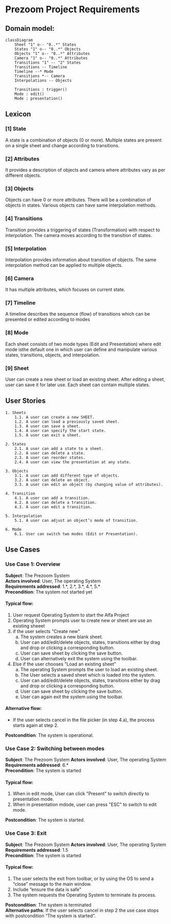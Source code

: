 # **Prezoom Project Requirements**

## Domain model:


```mermaid
classDiagram
    Sheet "1" o-- "0..*" States
    States "1" o-- "0..*" Objects
    Objects "1" o-- "0..*" Attributes
    Camera "1" o-- "0..*" Attributes
    Transitions "1" -- "2" States
    Transitions -- Timeline
    Timeline --* Mode
    Transitions *-- Camera
    Interpolations -- Objects

    Transitions : trigger()
    Mode : edit()
    Mode : presentation()
```

## Lexicon
### [1] State
A state is a combination of objects (0 or more). Multiple states are present on a single sheet and change according to transitions.

### [2] Attributes
It provides a description of objects and camera where attributes vary as per different objects.

### [3] Objects
Objects can have 0 or more attributes. There will be a combination of objects in states. Various objects can have same interpolation methods.

### [4] Transitions
Transition provides a triggering of states (Transformation) with respect to interpolation. The camera moves according to the transition of states.

### [5] Interpolation
Interpolation provides information about transition of objects. The same interpolation method can be applied to multiple objects.

### [6] Camera
It has multiple attributes, which focuses on current state.

### [7] Timeline
A timeline describes the sequence (flow) of transitions which can be presented or edited according to modes

### [8] Mode
Each sheet consists of two mode types (Edit and Presentation) where edit mode isthe default one in which user can define and manipulate various states, transitions, objects, and interpolation.

### [9] Sheet
User can create a new sheet or load an existing sheet. After editing a sheet, user can save it for later use. Each sheet can contain multiple states.


## User Stories
    1. Sheets
        1.1. A user can create a new SHEET.
        1.2. A user can load a previously saved sheet.
        1.3. A user can save a sheet.
        1.4. A user can specify the start state.
        1.5. A user can exit a sheet.

    2. States
        2.1. A user can add a state to a sheet.
        2.2. A user can delete a state.
        2.3. A user can reorder states.
        2.4. A user can view the presentation at any state.

    3. Objects
        3.1. A user can add different type of objects.
        3.2. A user can delete an object.
        3.3. A user can edit an object (by changing value of attributes).

    4. Transition
        4.1. A user can add a transition.
        4.2. A user can delete a transition.
        4.3. A user can edit a transition.

    5. Interpolation
        5.1. A user can adjust an object’s mode of transition.

    6. Mode
        6.1. User can switch two modes (Edit or Presentation).


## Use Cases

### Use Case 1: Overview
**Subject**: The Prezoom System  
**Actors involved**: User, The operating System  
**Requirements addressed**: 1.\*, 2.\*, 3.\*, 4.\*, 5.\*  
**Precondition**: The system not started yet

#### Typical flow:

1. User request Operating System to start the Alfa Project
2. Operating System prompts user to create new or sheet are use an existing sheeet
3. if the user selects "Create new"  
    <ol type="a">
        <li> The system creates a new blank sheet. </li>
        <li> User can add/edit/delete objects, states, transitions either by drag and drop or clicking a corresponding button. </li> 
        <li> User can save sheet by clicking the save button. </li>  
        <li> User can alternatively exit the system using the toolbar. </li>
    </ol>
4. Else if the user chooses "Load an existing sheet"  
    <ol type="a">
        <li> The operating System prompts the user to load an existing sheet. </li>
        <li> The User selects a saved sheet which is loaded into the system. </li>
        <li> User can add/edit/delete objects, states, transitions either by drag and drop or clicking a corresponding button. </li> 
        <li> User can save sheet by clicking the save button. </li>  
        <li> User can again exit the system using the toolbar. </li>
    </ol>

#### Alternative flow:
- If the user selects cancel in the file picker (in step 4.a),
the process starts again at step 2.  

**Postcondition**: The system is operational.


### Use Case 2: Switching between modes
**Subject**: The Prezoom System
**Actors involved**: User, The operating System  
**Requirements addressed**: 6.\*  
**Precondition**: The system is started

#### Typical flow:
1. When in edit mode, User can click "Present" to switch directly to presentation mode.
2. When in presentation mdode, user can press "ESC" to switch to edit mode.

**Postcondition**: The system is started.


### Use Case 3: Exit
**Subject**: The Prezoom System
**Actors involved**: User, The operating System  
**Requirements addressed**: 1.5  
**Precondition**: The system is started

#### Typical flow:
1. The user selects the exit from toolbar, or by using the OS to send a “close” message to the main window.
2. Include “ensure the data is safe”
3. The system requests the Operating System to terminate its process.

**Postcondition**: The system is terminated  
**Alternative paths**: If the user selects cancel in step 2 the use case stops with postcondition “The system is started”. 

